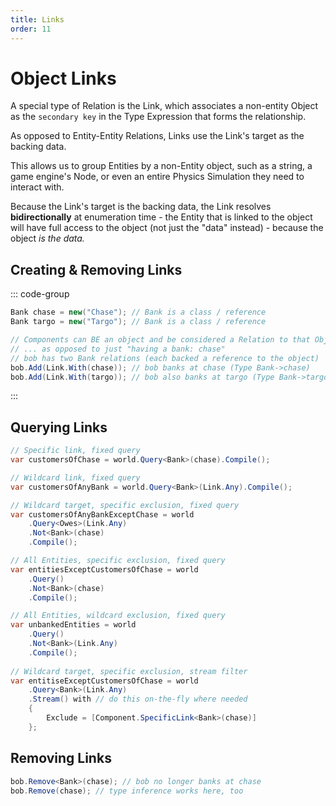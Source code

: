 ```yaml
---
title: Links
order: 11
---
```

# Object Links

A special type of Relation is the Link, which associates a non-entity Object as the `secondary key` in the Type Expression that forms the relationship.

As opposed to Entity-Entity Relations, Links use the Link's target as the backing data.

This allows us to group Entities by a non-Entity object, such as a string, a game engine's Node, or even an entire Physics Simulation they need to interact with.

Because the Link's target is the backing data, the Link resolves **bidirectionally** at enumeration time - the Entity that is linked to the object will have full access to the object (not just the "data" instead) - because the object *is the data.*

## Creating & Removing Links

::: code-group
```csharp [Object Link Relation]
Bank chase = new("Chase"); // Bank is a class / reference
Bank targo = new("Targo"); // Bank is a class / reference

// Components can BE an object and be considered a Relation to that Object
// ... as opposed to just "having a bank: chase"
// bob has two Bank relations (each backed a reference to the object)
bob.Add(Link.With(chase)); // bob banks at chase (Type Bank->chase)
bob.Add(Link.With(targo)); // bob also banks at targo (Type Bank->targo)
```
:::

## Querying Links

```csharp  
// Specific link, fixed query 
var customersOfChase = world.Query<Bank>(chase).Compile();

// Wildcard link, fixed query
var customersOfAnyBank = world.Query<Bank>(Link.Any).Compile();

// Wildcard target, specific exclusion, fixed query
var customersOfAnyBankExceptChase = world
    .Query<Owes>(Link.Any)
    .Not<Bank>(chase)
    .Compile();

// All Entities, specific exclusion, fixed query
var entitiesExceptCustomersOfChase = world
    .Query()
    .Not<Bank>(chase)
    .Compile();

// All Entities, wildcard exclusion, fixed query
var unbankedEntities = world
    .Query()
    .Not<Bank>(Link.Any)
    .Compile();
        
// Wildcard target, specific exclusion, stream filter
var entitiseExceptCustomersOfChase = world
    .Query<Bank>(Link.Any)
    .Stream() with // do this on-the-fly where needed
    {
        Exclude = [Component.SpecificLink<Bank>(chase)]
    };
```

## Removing Links    
```csharp
bob.Remove<Bank>(chase); // bob no longer banks at chase
bob.Remove(chase); // type inference works here, too
```
